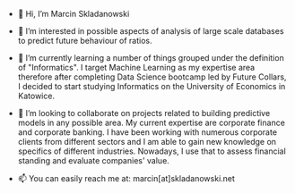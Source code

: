- 👋 Hi, I’m Marcin Skladanowski

- 👀 I’m interested in possible aspects of analysis of large scale databases to predict future behaviour of ratios.
    
- 🌱 I’m currently learning a number of things grouped under the definition of "Informatics".
  I target Machine Learning as my expertise area therefore after completing Data Science bootcamp led by Future Collars, I decided to start studying Informatics 
  on the University of Economics in Katowice.
      
- 💞️ I’m looking to collaborate on projects related to building predictive models in any possible area. My current expertise are corporate finance and corporate
  banking. I have been working with numerous corporate clients from different sectors and I am able to gain new knowledge on specifics of different industries.
  Nowadays, I use that to assess financial standing and evaluate companies' value.
  
- 📫 You can easily reach me at: marcin[at]skladanowski.net


<!---
MarSkla/MarSkla is a ✨ special ✨ repository because its `README.md` (this file) appears on your GitHub profile.
You can click the Preview link to take a look at your changes.
--->
